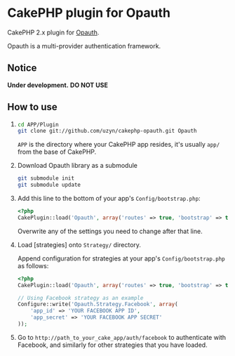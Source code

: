 CakePHP plugin for Opauth
=========================

CakePHP 2.x plugin for [Opauth](https://github.com/uzyn/opauth).

Opauth is a multi-provider authentication framework.

Notice
------
**Under development.**
**DO NOT USE**


How to use
----------
1. ```bash
   cd APP/Plugin
   git clone git://github.com/uzyn/cakephp-opauth.git Opauth
   ```
   `APP` is the directory where your CakePHP app resides, it's usually `app/` from the base of CakePHP.

2. Download Opauth library as a submodule
   ```bash
   git submodule init
   git submodule update
   ```

3. Add this line to the bottom of your app's `Config/bootstrap.php`:
   ```php
   <?php
   CakePlugin::load('Opauth', array('routes' => true, 'bootstrap' => true));
   ```
   Overwrite any of the settings you need to change after that line.

4. Load [strategies] onto `Strategy/` directory.

   Append configuration for strategies at your app's `Config/bootstrap.php` as follows:
   ```php
   <?php
   CakePlugin::load('Opauth', array('routes' => true, 'bootstrap' => true));
   
   // Using Facebook strategy as an example
   Configure::write('Opauth.Strategy.Facebook', array(
       'app_id' => 'YOUR FACEBOOK APP ID',
       'app_secret' => 'YOUR FACEBOOK APP SECRET'
   ));
   ```

5. Go to `http://path_to_your_cake_app/auth/facebook` to authenticate with Facebook, and similarly for other strategies that you have loaded.


